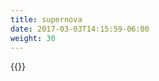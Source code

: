 ```yaml
---
title: supernova
date: 2017-03-03T14:15:59-06:00
weight: 30
---
```


<div class="supernova">
<div class="space">
<div class="star">
</div>
</div>
</div>
{{<footer_absolute>}}
